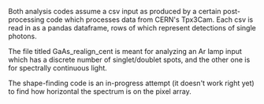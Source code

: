 Both analysis codes assume a csv input as produced by a certain post-processing code which processes data from CERN's Tpx3Cam. Each csv is read in as a pandas dataframe, 
rows of which represent detections of single photons.

The file titled GaAs_realign_cent is meant for analyzing an Ar lamp input which has a discrete number of singlet/doublet spots, and the other one is for spectrally continuous light.

The shape-finding code is an in-progress attempt (it doesn't work right yet) to find how horizontal the spectrum is on the pixel array.
